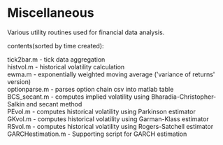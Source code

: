 # Miscellaneous  
Various utility routines used for financial data analysis.  

contents(sorted by time created):  

tick2bar.m        - tick data aggregation  
histvol.m         - historical volatility calculation  
ewma.m            - exponentially weighted moving average ('variance of returns' version)  
optionparse.m     - parses option chain csv into matlab table  
BCS_secant.m      - computes implied volatility using Bharadia-Christopher-Salkin and secant method  
PEvol.m           - computes historical volatility using Parkinson estimator  
GKvol.m           - computes historical volatility using Garman-Klass estimator  
RSvol.m           - computes historical volatility using Rogers-Satchell estimator  
GARCHestimation.m - Supporting script for GARCH estimation  
